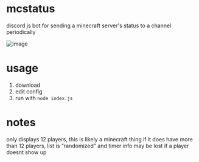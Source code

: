 # mcstatus
discord js bot for sending a minecraft server's status to a channel periodically

![image](https://user-images.githubusercontent.com/66480163/132859970-96e64f95-18b4-4c11-9246-aa8660f11e5a.png)

# usage
1. download
2. edit config
3. run with `node index.js`

# notes
only displays 12 players, this is likely a minecraft thing
if it does have more than 12 players, list is "randomized" and timer info may be lost if a player doesnt show up
